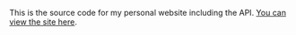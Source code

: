 
This is the source code for my personal website including the API.
[You can view the site here](https://www.samwheat.com).

